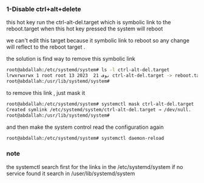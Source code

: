 ### 1-Disable ctrl+alt+delete


this hot key run the ctrl-alt-del.target which is symbolic link to the reboot.target
when this hot key pressed the system will reboot 

we can't edit this target because it symbolic link to reboot so any change will reflect to the reboot target .


the solution is find way to remove this symbolic link 
```bash
root@abdallah:/etc/systemd/system# ls -l ctrl-alt-del.target 
lrwxrwxrwx 1 root root 13 نوف 21  2023 ctrl-alt-del.target -> reboot.target
root@abdallah:/usr/lib/systemd/system# 
```


to remove this link , just mask it 

```bash
root@abdallah:/etc/systemd/system# systemctl mask ctrl-alt-del.target
Created symlink /etc/systemd/system/ctrl-alt-del.target → /dev/null.
root@abdallah:/usr/lib/systemd/system# 
```

and then make the system control read the configuration again 

```bash
root@abdallah:/etc/systemd/system# systemctl daemon-reload 
```



### note 
the systemctl search first for the links in the /etc/systemd/system if no service found it search in /user/lib/systemd/system


